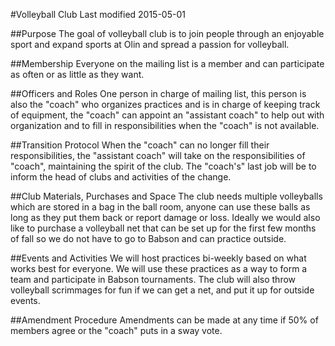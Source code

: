 #Volleyball Club
Last modified 2015-05-01

##Purpose
The goal of volleyball club is to join people through an enjoyable sport and expand sports at Olin and spread a passion for volleyball.

##Membership
Everyone on the mailing list is a member and can participate as often or as little as they want.

##Officers and Roles
One person in charge of mailing list, this person is also the "coach" who organizes practices and is in charge of keeping track of equipment, the "coach" can appoint an "assistant coach" to help out with organization and to fill in responsibilities when the "coach" is not available.

##Transition Protocol
When the "coach" can no longer fill their responsibilities, the "assistant coach" will take on the responsibilities of "coach", maintaining the spirit of the club. The "coach's" last job will be to inform the head of clubs and activities of the change.

##Club Materials, Purchases and Space
The club needs multiple volleyballs which are stored in a bag in the ball room, anyone can use these balls as long as they put them back or report damage or loss. Ideally we would also like to purchase a volleyball net that can be set up for the first few months of fall so we do not have to go to Babson and can practice outside.

##Events and Activities
We will host practices bi-weekly based on what works best for everyone. We will use these practices as a way to form a team and participate in Babson tournaments. The club will also throw volleyball scrimmages for fun if we can get a net, and put it up for outside events.

##Amendment Procedure
Amendments can be made at any time if 50% of members agree or the "coach" puts in a sway vote.
